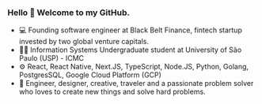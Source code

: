 ### Hello 👋 Welcome to my GitHub.

- 💻 Founding software engineer at Black Belt Finance, fintech startup invested by two global venture capitals.
- 👨‍🎓 Information Systems Undergraduate student at University of São Paulo (USP) - ICMC
- ⚙️ React, React Native, Next.JS, TypeScript, Node.JS, Python, Golang, PostgresSQL, Google Cloud Platform (GCP)
- 🧠 Engineer, designer, creative, traveler and a passionate problem solver who loves to create new things and solve hard problems.
<!--
**pagott0/pagott0** is a ✨ _special_ ✨ repository because its `README.md` (this file) appears on your GitHub profile.

Here are some ideas to get you started:

- 🔭 I’m currently working on ...
- 🌱 I’m currently learning ...
- 👯 I’m looking to collaborate on ...
- 🤔 I’m looking for help with ...
- 💬 Ask me about ...
- 📫 How to reach me: ...
- 😄 Pronouns: ...
- ⚡ Fun fact: ...
-->
